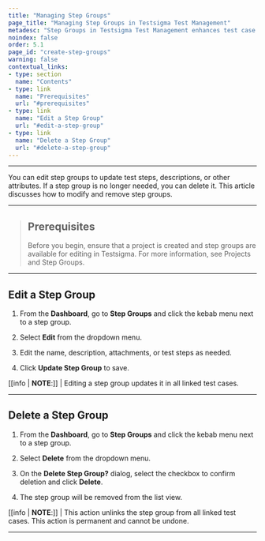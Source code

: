 ```yaml
---
title: "Managing Step Groups"
page_title: "Managing Step Groups in Testsigma Test Management"
metadesc: "Step Groups in Testsigma Test Management enhances test case management by grouping repetitive test steps | Learn how to create step groups in Testsigma Test Management"
noindex: false
order: 5.1
page_id: "create-step-groups"
warning: false
contextual_links:
- type: section
  name: "Contents"
- type: link
  name: "Prerequisites"
  url: "#prerequisites"
- type: link
  name: "Edit a Step Group"
  url: "#edit-a-step-group"
- type: link
  name: "Delete a Step Group"
  url: "#delete-a-step-group"
---
```


---

You can edit step groups to update test steps, descriptions, or other attributes. If a step group is no longer needed, you can delete it. This article discusses how to modify and remove step groups.

---

> ## **Prerequisites**
> 
> Before you begin, ensure that a project is created and step groups are available for editing in Testsigma. For more information, see Projects and Step Groups.

---

## **Edit a Step Group**

1. From the **Dashboard**, go to **Step Groups** and click the kebab menu next to a step group.

2. Select **Edit** from the dropdown menu.

3. Edit the name, description, attachments, or test steps as needed. 

4. Click **Update Step Group** to save.

[[info | **NOTE**:]]
| Editing a step group updates it in all linked test cases.

---

## **Delete a Step Group**

1. From the **Dashboard**, go to **Step Groups** and click the kebab menu next to a step group.

2. Select **Delete** from the dropdown menu.

3. On the **Delete Step Group?** dialog, select the checkbox to confirm deletion and click **Delete**.

4. The step group will be removed from the list view.

[[info | **NOTE**:]]
| This action unlinks the step group from all linked test cases. This action is permanent and cannot be undone.

---